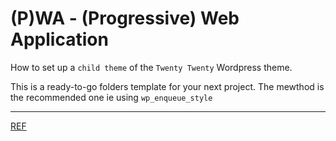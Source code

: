 #  (P)WA - (Progressive) Web Application

How to set up a  `child theme`  of the `Twenty Twenty`  Wordpress theme.

This is a ready-to-go folders template for your next project. The mewthod is the recommended one ie using `wp_enqueue_style` 

----------

[REF](https://developer.wordpress.org/themes/advanced-topics/child-themes/) 
